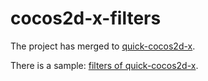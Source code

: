 cocos2d-x-filters
=================

The project has merged to [quick-cocos2d-x][1].

There is a sample: [filters of quick-cocos2d-x][2].

[1]: https://github.com/chukong/quick-cocos2d-x/tree/master/lib/cocos2d-x/extensions/filters
[2]: https://github.com/chukong/quick-cocos2d-x/tree/master/samples/filters
